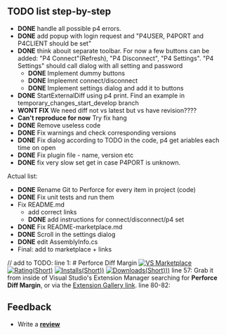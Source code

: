 ## TODO list step-by-step

* **DONE** handle all possible p4 errors.
* **DONE** add popup with login request and "P4USER, P4PORT and P4CLIENT should be set"
* **DONE** think abouit separate toolbar. For now a few buttons can be added: "P4 Connect"(Refresh), "P4 Disconnect", "P4 Settings". "P4 Settings" should call dialog with all setting and password 
    + **DONE** Implement dummy buttons
    + **DONE** Impleemnt connect/disconnect
    + **DONE** Implement settings dialog and add it to buttons
* **DONE** StartExternalDiff using p4 print. Find an example in temporary_changes_start_develop branch
* **WONT FIX** We need diff not vs latest but vs have revision????
* **Can't reproduce for now** Try fix hang
* **DONE** Remove useless code
* **DONE** Fix warnings and check corresponding versions
* **DONE** Fix dialog according to TODO in the code, p4 get ariables each time on open
* **DONE** Fix plugin file - name, version etc
* **DONE** fix very slow set get in case P4PORT is unknown.

Actual list:
* **DONE** Rename Git to Perforce for every item in project (code)
* **DONE** Fix unit tests and run them
* Fix README.md
	+ add correct links
	+ **DONE** add instructions for connect/disconnect/p4 set
* **DONE** Fix README-marketplace.md
* **DONE** Scroll in the settings dialog
* **DONE** edit AssemblyInfo.cs
* Final: add to marketplace + links


// add to TODO:
line 1: # Perforce Diff Margin [![VS Marketplace](https://vsmarketplacebadge.apphb.com/version/LaurentKempe.GitDiffMargin.svg)](https://marketplace.visualstudio.com/items?itemName=LaurentKempe.GitDiffMargin) [![Rating(Short)](https://vsmarketplacebadge.apphb.com/rating-short/LaurentKempe.GitDiffMargin.svg)](https://marketplace.visualstudio.com/items?itemName=LaurentKempe.GitDiffMargin) [![Installs(Short))](https://vsmarketplacebadge.apphb.com/installs-short/LaurentKempe.GitDiffMargin.svg)](https://marketplace.visualstudio.com/items?itemName=LaurentKempe.GitDiffMargin) [![Downloads(Short)))](https://vsmarketplacebadge.apphb.com/downloads-short/LaurentKempe.GitDiffMargin.svg)](https://marketplace.visualstudio.com/items?itemName=LaurentKempe.GitDiffMargin)
line 57: Grab it from inside of Visual Studio's Extension Manager searching for **Perforce Diff Margin**, or via the [Extension Gallery link](https://marketplace.visualstudio.com/items?itemName=LaurentKempe.GitDiffMargin).
line 80-82: 
## Feedback

* Write a [**review**](https://marketplace.visualstudio.com/items?itemName=LaurentKempe.GitDiffMargin#review-details)
